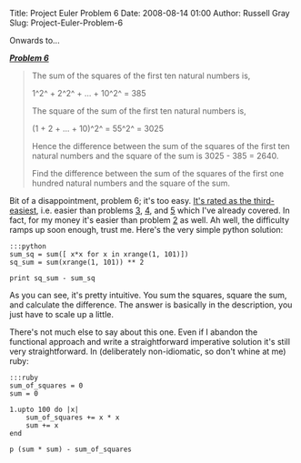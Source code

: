 Title: Project Euler Problem 6
Date: 2008-08-14 01:00
Author: Russell Gray
Slug: Project-Euler-Problem-6

Onwards to...

***[Problem 6][1]***

> The sum of the squares of the first ten natural numbers is,
>
> 1^2^ + 2^2^ + ... + 10^2^ = 385
>
> The square of the sum of the first ten natural numbers is,
>
> (1 + 2 + ... + 10)^2^ = 55^2^ = 3025
>
> Hence the difference between the sum of the squares of the first ten
> natural numbers and the square of the sum is 3025 - 385 = 2640.
>
> Find the difference between the sum of the squares of the first one
> hundred natural numbers and the square of the sum.

Bit of a disappointment, problem 6; it's too easy. [It's rated as the third-
easiest][2],
i.e. easier than problems [3][3],
[4][4], and [5][5] which I've already covered. In fact, for my money it's easier
than problem [2][6] as well. Ah
well, the difficulty ramps up soon enough, trust me. Here's the very simple
python solution:

    :::python
    sum_sq = sum([ x*x for x in xrange(1, 101)])
    sq_sum = sum(xrange(1, 101)) ** 2

    print sq_sum - sum_sq

As you can see, it's pretty intuitive. You sum the squares, square the sum,
and calculate the difference. The answer is basically in the description, you
just have to scale up a little.

There's not much else to say about this one. Even if I abandon the functional
approach and write a straightforward imperative solution it's still very
straightforward. In (deliberately non-idiomatic, so don't whine at me) ruby:

    :::ruby
    sum_of_squares = 0
    sum = 0

    1.upto 100 do |x|
        sum_of_squares += x * x
        sum += x
    end

    p (sum * sum) - sum_of_squares


[1]: http://projecteuler.net/index.php?section=problems&id=6
[2]: http://projecteuler.net/index.php?section=problems&sort=difficulty
[3]: {filename}/projecteuler/Project-Euler-Problem-3.md
[4]: {filename}/projecteuler/Project-Euler-Problem-4.md
[5]: {filename}/projecteuler/Project-Euler-Problem-5.md
[6]: {filename}/projecteuler/Project-Euler-Problems-1-and-2.md